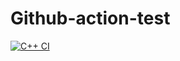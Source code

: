 # Github-action-test
[![C++ CI](https://github.com/Yeekster/Github-action-test/actions/workflows/main.yml/badge.svg)](https://github.com/Yeekster/Github-action-test/actions/workflows/main.yml)
